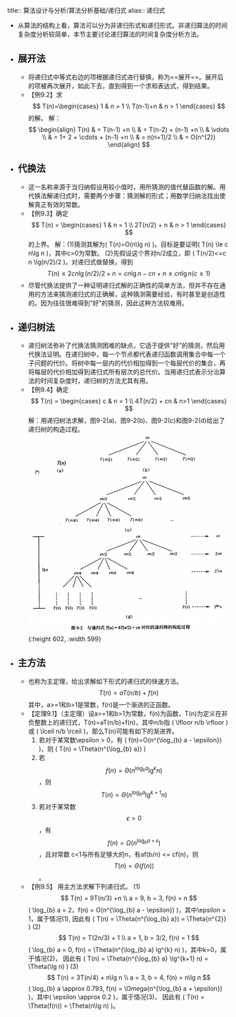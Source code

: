 title:: 算法设计与分析/算法分析基础/递归式
alias:: 递归式

- 从算法的结构上看，算法可以分为非递归形式和递归形式。非递归算法的时间复杂度分析较简单，本节主要讨论递归算法的时间复杂度分析方法。
- ## 展开法
	- 将递归式中等式右边的项根据递归式进行替换，称为==展开==。展开后的项被再次展开，如此下去，直到得到一个求和表达式，得到结果。
	- 【例9.2】求 
	  $$
	  T(n)=\begin{cases}
	  1 & n = 1 \\
	  T(n-1)+n & n > 1
	  \end{cases}
	  $$
	  的解。
	  解：
	  $$
	  \begin{align}
	  T(n) & = T(n-1) +n \\
	  & = T(n-2) + (n-1) +n \\
	  & \vdots \\
	  & = 1+ 2 + \cdots + (n-1) +n \\
	  & = n(n+1)/2 \\
	  & = O(n^{2})
	  \end{align}
	  $$
- ## 代换法
	- 这一名称来源于当归纳假设用较小值时，用所猜测的值代替函数的解。用代换法解递归式时，需要两个步骤：猜测解的形式；用数学归纳法找出使解真正有效的常数。
	- 【例9.3】确定 
	  $$
	  T(n) = \begin{cases}
	  1 & n = 1 \\
	  2T(n/2) + n & n > 1
	  \end{cases}
	  $$
	  的上界。
	  解：(1)猜测其解为\( T(n)=O(n\lg n) \)。目标是要证明\( T(n) \le c n\lg n \)，其中c>0为常数。
	  (2)先假设这个界对n/2成立，即 \( T(n/2)<=c n \lg(n/2)/2 \)。对递归式做替换，得到 
	  $$
	  T(n) \le 2c n \lg(n/2)/2+n=c n \lg n - c n+n \le c n \lg n(c \ge 1)
	  $$
	- 尽管代换法提供了一种证明递归式解的正确性的简单方法，但并不存在通用的方法来猜测递归式的正确解，这种猜测需要经验，有时甚至是创造性的。因为往往很难得到“好”的猜测，因此这种方法较难用。
- ## 递归树法
	- 递归树法弥补了代换法猜测困难的缺点，它适于提供“好”的猜测，然后用代换法证明。在递归树中，每一个节点都代表递归函数调用集合中每一个子问题的代价。将树中每一层内的代价相加得到一个每层代价的集合，再将每层的代价相加得到递归式所有层次的总代价。当用递归式表示分治算法的时间复杂度时，递归树的方法尤其有用。
	- 【例9.4】确定
	  $$
	  T(n) = \begin{cases}
	  c & n = 1 \\
	  4T(n/2) + cn & n>1
	  \end{cases}
	  $$
	  解：用递归树法求解，图9-2(a)、图9-2(b)、图9-2(c)和图9-2(d)给出了递归树的构造过程。
	  ![image.png](../assets/image_1649110772445_0.png){:height 602, :width 599}
- ## 主方法
	- 也称为主定理，给出求解如下形式的递归式的快速方法。
	  $$
	  T(n) = aT(n/b)+f(n)
	  $$
	  其中，a>=1和b>1是常数，f(n)是一个渐进的正函数。
	- 【定理9.1】（主定理）设a>=1和b>1为常数，f(n)为函数，T(n)为定义在非负整数上的递归式，T(n)=aT(n/b)+f(n)，其中n/b指 \( \lfloor n/b \rfloor \) 或 \( \lceil n/b \rceil \)，那么T(n)可能有如下的渐进界。
	  1. 若对于某常数\epsilon > 0，有 \( f(n)=O(n^{\log_{b} a - \epsilon}) \)，则 \( T(n) = \Theta(n^{\log_{b} a}) \)
	  2. 若 $$f(n)=\Theta(n^{\log_{b} a} \lg^{k}n)$$，则 $$T(n)=\Theta(n^{\log_{b} a} \lg^{k+1} n)$$
	  3. 若对于某常数 $$\epsilon > 0$$，有$$f(n) = \Omega(n^{\log_{b} a + \epsilon})$$，且对常数 c<1与所有足够大的n，有af(b/n) <= cf(n)，则 $$T(n)=\Theta(f(n))$$。
	- 【例9.5】 用主方法求解下列递归式。
	  (1)
	  $$
	  T(n) = 9T(n/3) +n \\
	  a = 9, b = 3, f(n) = n
	  $$
	  \( \log_{b} a = 2，f(n) = O(n^{\log_{b} a - \epsilon}) \)，其中\epsilon = 1，属于情况(1), 
	  因此有 \( T(n) = \Theta(n^{\log_{b} a}) = \Theta{n^{2}} \)
	  (2)
	  $$
	  T(n) = T(2n/3) + 1 \\
	  a = 1, b = 3/2, f(n) = 1
	  $$
	  \( \log_{b} a = 0, f(n) = \Theta(n^{\log_{b} a} lg^{k} n) \)，其中k=0，属于情况(2)，
	  因此有 \( T(n) = \Theta(n^{\log_{b} a} \lg^{k+1} n) = \Theta(\lg n) \)
	  (3)
	  $$
	  T(n) = 3T(n/4) + n\lg n \\
	  a = 3, b = 4, f(n) = n\lg n
	  $$
	  \( \log_{b} a \approx 0.793, f(n) = \Omega(n^{\log_{b} a + \epsilon}) \)，其中\( \epsilon \approx 0.2 \)，属于情况(3)，
	  因此有 \( T(n) = \Theta(f(n)) = \Theta(n\lg n) \)。